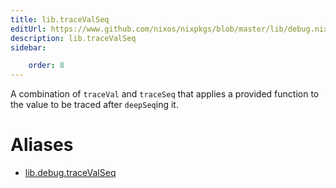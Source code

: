 ```yaml
---
title: lib.traceValSeq
editUrl: https://www.github.com/nixos/nixpkgs/blob/master/lib/debug.nix#L171C5
description: lib.traceValSeq
sidebar:

    order: 8
---
```


A combination of `traceVal` and `traceSeq` that applies a
provided function to the value to be traced after `deepSeq`ing
it.


# Aliases

- [lib.debug.traceValSeq](reference/lib/debug/lib-debug-traceValSeq)


